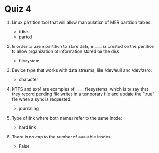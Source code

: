 # Quiz 4

1. Linux partition tool that will allow manipulation of MBR partition tables:

   - fdisk
   - parted

2. In order to use a partition to store data, a \_\_\_\_ is created on the partition to allow organization of information stored on the disk

   - filesystem

3. Device type that works with data streams, like /dev/null and /dev/zero:

   - character

4. NTFS and ext4 are examples of \_\_\_\_ filesystems, which is to say that they record pending file writes in a temporary file and update the "true" file when a sync is requested.

   - journaling

5. Type of link where both names refer to the same inode:

   - hard link

6. There is no cap to the number of available inodes.
   - False
